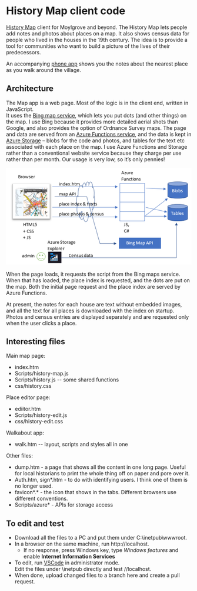 # History Map client code
[History Map](https://www.moylgrove.wales/the-history-map) client for Moylgrove and beyond. The History Map lets people add notes and photos about places on a map. It also shows census data for people who lived in the houses in the 19th century.  The idea is to provide a tool for communities who want to build a picture of the lives of their predecessors. 

An accompanying [phone app](http://bit.ly/moylgrovewalk) shows you the notes about the nearest place as you walk around the village.

## Architecture

The Map app is a web page. Most of the logic is in the client end, written in JavaScript.  
It uses the [Bing map service](https://docs.microsoft.com/en-us/bingmaps/v8-web-control/creating-and-hosting-map-controls/?toc=%2Fen-us%2Fbingmaps%2Fv8-web-control%2FTOC.json&bc=%2Fen-us%2FBingMaps%2Fbreadcrumb%2Ftoc.json), which lets you put dots (and other things) on the map. I use Bing because it provides more detailed aerial shots than Google, and also provides the option of Ordnance Survey maps.
The page and data are served from an [Azure Functions service](https://docs.microsoft.com/en-gb/azure/azure-functions/), and the data is kept in [Azure Storage](https://docs.microsoft.com/en-us/azure/storage/) – blobs for the code and photos, and tables for the text etc associated with each place on the map. I use Azure Functions and Storage rather than a conventional website service because they charge per use rather than per month. Our usage is very low, so it’s only pennies!

![Client and server](img/README-1.png)

When the page loads, it requests the script from the Bing maps service. When that has loaded, the place index is requested, and the dots are put on the map. Both the initial page request and the place index are served by Azure Functions.

At present, the notes for each house are text without embedded images, and all the text for all places is downloaded with the index on startup. Photos and census entries are displayed separately and are requested only when the user clicks a place.


## Interesting files

Main map page: 
* index.htm
* Scripts/history-map.js
* Scripts/history.js  -- some shared functions
* css/history.css

Place editor page:
* ediitor.htm
* Scripts/history-edit.js
* css/history-edit.css

Walkabout app:
* walk.htm -- layout, scripts and styles all in one

Other files:
* dump.htm - a page that shows all the content in one long page. Useful for local historians to print the whole thing off on paper and pore over it.
* Auth.htm, sign*.htm - to do with identifying users. I think one of them is no longer used.
* favicon*.* - the icon that shows in the tabs. Different browsers use different conventions.
* Scripts/azure* - APIs for storage access

## To edit and test

* Download all the files to a PC and put them under C:\inetpub\wwwroot. 
* In a browser on the same machine, run http://localhost.
  * If no response, press Windows key, type *Windows features* and enable **Internet Information Services**
* To edit, run [VSCode](https://code.visualstudio.com/) in administrator mode.  
  Edit the files under \inetpub directly and test //localhost.
* When done, upload changed files to a branch here and create a pull request.

